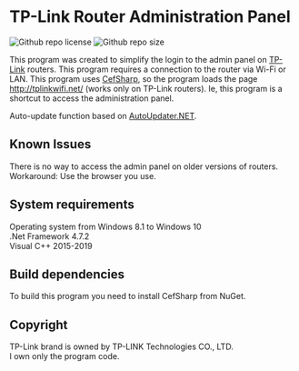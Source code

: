 # TP-Link Router Administration Panel

![Github repo license](https://img.shields.io/github/license/KagamineP/tplrap) ![Github repo size](https://img.shields.io/github/languages/code-size/KagamineP/tplrap)

This program was created to simplify the login to the admin panel on [TP-Link](https://tp-link.com/) routers. This program requires a connection to the router via Wi-Fi or LAN. This program uses [CefSharp](https://github.com/cefsharp/CefSharp), so the program loads the page http://tplinkwifi.net/ (works only on TP-Link routers). Ie, this program is a shortcut to access the administration panel. 

Auto-update function based on [AutoUpdater.NET](https://github.com/ravibpatel/AutoUpdater.NET).

Known Issues
------------
There is no way to access the admin panel on older versions of routers. 
Workaround: Use the browser you use.

System requirements
-------------------
Operating system from Windows 8.1 to Windows 10  
.Net Framework 4.7.2  
Visual C++ 2015-2019

Build dependencies
------------------
To build this program you need to install CefSharp from NuGet.

Copyright
---------
TP-Link brand is owned by TP-LINK Technologies CO., LTD.  
I own only the program code.
